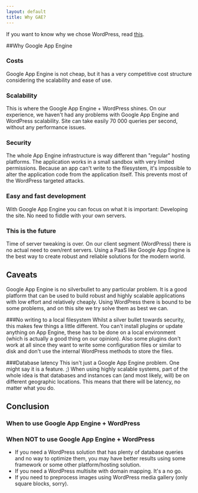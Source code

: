 ```yaml
---
layout: default
title: Why GAE?
---
```


If you want to know why we chose WordPress, read [this](http://aucor.github.io/wordpress-on-gae/why-we-chose-google-app-engine.html).

##Why Google App Engine

### Costs
Google App Engine is not cheap, but it has a very competitive cost structure considering the scalability and ease of use. 

### Scalability
This is where the Google App Engine + WordPress shines. On our experience, we haven't had any problems with Google App Engine and WordPress scalability. Site can take easily 70 000 queries per second, without any performance issues. 

### Security
The whole App Engine infrastructure is way different than "regular" hosting platforms. The application works in a small sandbox with very limited permissions. Because an app can't write to the filesystem, it's impossible to alter the application code from the application itself. This prevents most of the WordPress targeted attacks.

### Easy and fast development
With Google App Engine you can focus on what it is important: Developing the site. No need to fiddle with your own servers.

### This is the future
Time of server tweaking is over. On our client segment (WordPress) there is no actual need to own/rent servers. Using a PaaS like Google App Engine is the best way to create robust and reliable solutions for the modern world.


## Caveats
Google App Engine is no silverbullet to any particular problem. It is a good platform that can be used to build robust and highly scalable applications with low effort and relatively cheaply. Using WordPress there is bound to be some problems, and on this site we try solve them as best we can. 

###No writing to a local filesystem
Whilst a silver bullet towards security, this makes few things a little different. You can't install plugins or update anything on App Engine, these has to be done on a local environment (which is actually a good thing on our opinion). Also some plugins don't work at all since they want to write some configuration files or similar to disk and don't use the internal WordPress methods to store the files.

###Database latency
This isn't just a Google App Engine problem. One might say it is a feature. ;) When using highly scalable systems, part of the whole idea is that databases and instances can (and most likely, will) be on different geographic locations. This means that there will be latency, no matter what you do. 

## Conclusion

### When to use Google App Engine + WordPress

### When NOT to use Google App Engine + WordPress
* If you need a WordPress solution that has plenty of database queries and no way to optimize them, you may have better results using some framework or some other platform/hosting solution.
* If you need a WordPress multisite with domain mapping. It's a no go.
* If you need to preprocess images using WordPress media gallery (only square blocks, sorry).